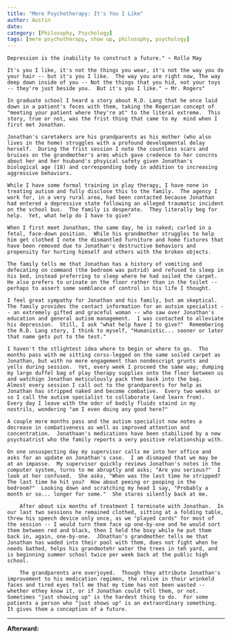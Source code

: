 ```yaml
---
title: "Mere Psychotherapy: It's You I Like"
author: Austin
date:
category: [Philosophy, Psychology]
tags: [mere psychotherapy, show up, philosophy, psychology]
---
```


```Depression is the inability to construct a future." ~ Rollo May```

```It's you I like, it's not the things you wear, it's not the way you do your hair -- but it's you I like.  The way you are right now, The way deep down inside of you -- Not the things that you hid, not your toys -- they're just beside you.  But it's you I like." ~ Mr. Rogers"```

    In graduate school I heard a story about R.D. Lang that he once laid down in a patient's feces with them, taking the Rogerian concept of "meeting your patient where they're at" to the literal extreme.  This story, true or not, was the frist thing that came to my  mind when I first met Jonathan.
    
    Jonathan's caretakers are his grandparents as his mother (who also lives in the home) struggles with a profound developmental delay herself.  During the frist session I note the countless scars and bruises on the grandmother's arms which gave credence to her concrns about her and her hsuband's phsyical safety given Jonathan's biological age (18) and corresponding body in addition to increasing aggressive behaviors.

    While I have some formal training in play therapy, I have none in treating autism and fully disclose this to the family.  The agency I work for, in a very rural area, had been contacted because Jonathan had entered a depressive state following an alleged traumatic incident on the school bus.  The family is desperate.  They literally beg for help.  Yet, what help do I have to give?

    When I first meet Jonathan, the same day, he is naked; curled in a fetal, face-down position.  While his grandmother struggles to help him get clothed I note the dismantled furniture and home fixtures that have been removed due to Jonathan's destructive behaviors and propensity for hurting himself and others with the broken objects.

    The family tells me that Jonathan has a history of vomiting and defecating on command (the bedroom was putrid) and refused to sleep in his bed, instead preferring to sleep where he had soiled the carpet.  He also prefers to urinate on the floor rather than in the toilet -- perhaps to assert some semblance of control in his life I thought.

    I feel great sympathy for Jonathan and his family, but am skeptical.  The family provides the contact information for an autsim specialist -- an extremely gifted and graceful woman -- who saw over Jonathan's education and general autism management.  I was contacted to alleviate his depression.  Still, I ask "what help have I to give?"  Remembering the R.D. Lang story, I think to myself, "Humanistic... sooner or later that name gets put to the test."

    I haven't the stlightest idea where to begin or where to go.  Tho months pass with me sitting corss-legged on the same soiled carpet as Jonathan, but with no more engagement than nondescript grunts and yells during session.  Yet, every week I proceed the same way; dumping my large duffel bag of play therapy supplies onto the floor between us and watchign Jonathan meticulously pack them back into the bag.  Almost every session I call out to the grandparents for help as Jonathan has stripped naked and become combative.  Every two weeks or so I call the autism specialist to collaborate (and learn from).  Every day I leave with the odor of bodily fluids staind in my nostrils, wondering "am I even doing any good here?"

    A couple more months pass and the autism specialist now notes a decrease in combativeness as well as improved attention and concentration.  Jonathaan's medications have been stabilized by a new psychiatrist who the family reports a very positive relationship with.

    On one unsuspecting day my supervisor calls me into her office and asks for an update on Jonathan's case.  I am dismayed that we may be at an impasse.  My supervisor quickly reviews Jonathan's notes in the computer system, turns to me abruptly and asks; "Are you serious?"  I look at her confused.  She asks, "When was the last time he stripped?  The last time he hit you?  How about peeing or pooping in the bedroom?"  Looking down and scratching my head I say, "Probably a month or so... longer for some."  She stares silently back at me.

        After about six months of treatment I terminate with Jonathan.  In our last two sessions he remained clothed, sitting at a folding table, threw his speech device only once, as we "played cards" for most of the session -- I would turn them face up one-by-one and he would sort them between red and black, then I held the boxy while he put them back in, again, one-by-one.  JOnathan's grandmother tells me that Jonathan has waded into their pool with them, does not fight when he needs bathed, helps his grandmotehr water the trees in teh yard, and is beginning summer school twice per week back at the public high school.

        The grandparents are overjoyed.  Though they attribute Jonathan's improvement to his medication regimen, the relive in their wrinkeld faces and tired eyes tell me that my time has not been wasted -- whether ethey know it, or if Jonathan could tell them, or not.  Sometimes "just showing up" is the hardest thing to do.  For some patients a person who "just shows up" is an extraordinary something.  It gives them a conception of a future.

---

**Afterward:**
